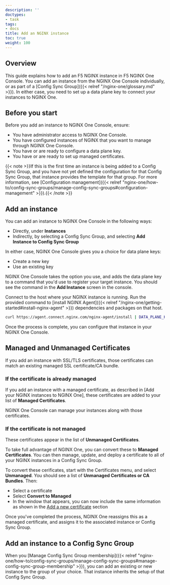 ```yaml
---
description: ''
doctypes:
- task
tags:
- docs
title: Add an NGINX instance
toc: true
weight: 100
---
```


## Overview

This guide explains how to add an F5 NGINX instance in F5 NGINX One Console. You can add an instance from the NGINX One Console individually, or as part of a [Config Sync Group]({{< relref "/nginx-one/glossary.md" >}}). In either case, you need
to set up a data plane key to connect your instances to NGINX One.

## Before you start

Before you add an instance to NGINX One Console, ensure:

- You have administrator access to NGINX One Console.
- You have configured instances of NGINX that you want to manage through NGINX One Console.
- You have or are ready to configure a data plane key.
- You have or are ready to set up managed certificates.

{{< note >}}If this is the first time an instance is being added to a Config Sync Group, and you have not yet defined the configuration for that Config Sync Group, that instance provides the template for that group. For more information, see [Configuration management]({{< relref "nginx-one/how-to/config-sync-groups/manage-config-sync-groups#configuration-management" >}}).{{< /note >}}

## Add an instance

You can add an instance to NGINX One Console in the following ways:

- Directly, under **Instances**
- Indirectly, by selecting a Config Sync Group, and selecting **Add Instance to Config Sync Group**

In either case, NGINX One Console gives you a choice for data plane keys:

- Create a new key
- Use an existing key

NGINX One Console takes the option you use, and adds the data plane key to a command that you'd use to register your target instance. You should see the command in the **Add Instance** screen in the console.

Connect to the host where your NGINX instance is running. Run the provided command to [install NGINX Agent]({{< relref "/nginx-one/getting-started#install-nginx-agent" >}}) dependencies and packages on that host.

```bash
curl https://agent.connect.nginx.com/nginx-agent/install | DATA_PLANE_KEY="<data_plane_key>" sh -s -- -y
```

Once the process is complete, you can configure that instance in your NGINX One Console.

## Managed and Unmanaged Certificates

If you add an instance with SSL/TLS certificates, those certificates can match an existing managed SSL certificate/CA bundle.

### If the certificate is already managed

If you add an instance with a managed certificate, as described in [Add your NGINX instances to NGINX One], these certificates are added to your list of **Managed Certificates**. 

NGINX One Console can manage your instances along with those certificates.

### If the certificate is not managed

These certificates appear in the list of **Unmanaged Certificates**.

To take full advantage of NGINX One, you can convert these to **Managed Certificates**. You can then manage, update, and deploy a certificate to all of your NGINX instances in a Config Sync Group.

To convert these cerificates, start with the Certificates menu, and select **Unmanaged**. You should see a list of **Unmanaged Certificates or CA Bundles**. Then:

- Select a certificate
- Select **Convert to Managed**
- In the window that appears, you can now include the same information as shown in the [Add a new certificate](#add-a-new-certificate) section

Once you've completed the process, NGINX One reassigns this as a managed certificate, and assigns it to the associated instance or Config Sync Group.

## Add an instance to a Config Sync Group

When you [Manage Config Sync Group membership]({{< relref "nginx-one/how-to/config-sync-groups/manage-config-sync-groups#manage-config-sync-group-membership" >}}), you can add an existing or new instance to the group of your choice.
That instance inherits the setup of that Config Sync Group.
